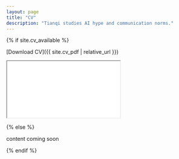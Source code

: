 ```yaml
---
layout: page
title: "CV"
description: "Tianqi studies AI hype and communication norms."
---
```


<div class="cv-page" markdown="1">
{% if site.cv_available %}

[Download CV]({{ site.cv_pdf | relative_url }})

<div class="cv-container desktop-only">
  <iframe src="{{ site.cv_pdf | relative_url }}#page=1&zoom=page-fit" title="Tianqi Kou CV" loading="lazy"></iframe>
  </div>

<div class="cv-container mobile-only">
  <canvas id="cv-canvas" aria-label="CV preview page 1"></canvas>
</div>

<!-- Load PDF.js from CDN for mobile canvas rendering; if it fails we'll fall back to an iframe -->
<script src="https://cdnjs.cloudflare.com/ajax/libs/pdf.js/2.16.105/pdf.min.js" integrity="sha512-4VvZg0I2jm7pnFKbH9ZsNGyYmpm0Xr3m3u3lCPZ3H1b9o6z1CNPuX6sF1ahKN6M3WJrQrsXO1HQa7h7oZ7q3/Q==" crossorigin="anonymous" referrerpolicy="no-referrer"></script>
<script>
  (function() {
    const pdfUrl = '{{ site.cv_pdf | absolute_url | uri_escape }}';
    const canvas = document.getElementById('cv-canvas');
    const getAvailableHeight = () => {
      const container = canvas ? canvas.parentElement : null;
      if (!container) return window.innerHeight;
      const rect = container.getBoundingClientRect();
      // Prefer visualViewport height on mobile browsers to account for dynamic toolbars
      const viewportH = (window.visualViewport && window.visualViewport.height) || window.innerHeight || document.documentElement.clientHeight || 600;
      // leave a small margin below the preview
      return Math.max(200, viewportH - rect.top - 16);
    };

    const mountFallbackIframe = () => {
      if (!canvas) return;
      const container = canvas.parentElement;
      if (!container) return;
      container.innerHTML = '';
      const iframe = document.createElement('iframe');
      iframe.src = pdfUrl + '#page=1';
      iframe.title = 'Tianqi Kou CV';
      iframe.loading = 'lazy';
      iframe.style.width = '100%';
      // Size the iframe to the letter aspect ratio so one whole page fits
      const containerWidth = container.clientWidth || window.innerWidth;
      const aspectHeight = containerWidth * (11 / 8.5);
      const desiredHeight = Math.min(getAvailableHeight(), aspectHeight);
      iframe.style.height = Math.ceil(desiredHeight) + 'px';
      iframe.style.aspectRatio = '8.5 / 11';
      iframe.style.maxHeight = Math.ceil(getAvailableHeight()) + 'px';
      iframe.style.border = 'none';
      container.appendChild(iframe);
    };

    if (!canvas) return;
    const ensurePdfJsThen = (cb) => {
      if (window['pdfjsLib']) { cb(); return; }
      const start = Date.now();
      const maxWaitMs = 10000; // wait longer on mobile networks before falling back
      const interval = setInterval(() => {
        if (window['pdfjsLib']) { clearInterval(interval); cb(); }
        else if (Date.now() - start > maxWaitMs) { clearInterval(interval); mountFallbackIframe(); }
      }, 50);
      window.addEventListener('load', () => {
        if (window['pdfjsLib']) { clearInterval(interval); cb(); }
      });
    };

    const setupWorker = () => {
      try {
        pdfjsLib.GlobalWorkerOptions.workerSrc = 'https://cdnjs.cloudflare.com/ajax/libs/pdf.js/2.16.105/pdf.worker.min.js';
      } catch (e) { /* no-op if pdfjsLib missing */ }
    };

    const renderPage = async () => {
      try {
        const containerEl = canvas.parentElement;
        const containerWidth = containerEl.clientWidth;
        const maxHeight = getAvailableHeight();
        const pdf = await pdfjsLib.getDocument(pdfUrl).promise;
        const page = await pdf.getPage(1);
        const viewport = page.getViewport({ scale: 1 });
        // Fit-to-screen: respect both width and available height
        const scaleW = containerWidth / viewport.width;
        const scaleH = maxHeight / viewport.height;
        const scale = Math.min(scaleW, scaleH);
        const scaled = page.getViewport({ scale });
        const context = canvas.getContext('2d');
        // Render at device pixel ratio to avoid blurry text and layout mismatch on iOS
        const dpr = window.devicePixelRatio || 1;
        canvas.style.width = Math.floor(scaled.width) + 'px';
        canvas.style.height = Math.floor(scaled.height) + 'px';
        canvas.width = Math.floor(scaled.width * dpr);
        canvas.height = Math.floor(scaled.height * dpr);
        // Ensure container height matches the rendered page to avoid internal scrollbars
        containerEl.style.height = Math.floor(scaled.height) + 'px';
        containerEl.style.maxWidth = '100%';
        await page.render({ canvasContext: context, viewport: scaled, transform: dpr !== 1 ? [dpr, 0, 0, dpr, 0, 0] : null }).promise;
      } catch (e) {
        console.error('Failed to render CV preview', e);
        // Fallback to iframe if rendering fails for any reason
        mountFallbackIframe();
      }
    };

    // Render once PDF.js is ready and on resize/orientation changes
    const kickOff = () => { setupWorker(); renderPage(); };
    if (document.readyState === 'complete' || document.readyState === 'interactive') {
      ensurePdfJsThen(kickOff);
    } else {
      document.addEventListener('DOMContentLoaded', () => ensurePdfJsThen(kickOff));
    }
    window.addEventListener('resize', () => { requestAnimationFrame(renderPage); });
    window.addEventListener('orientationchange', () => { setTimeout(renderPage, 150); });
  })();
</script>

{% else %}

content coming soon

{% endif %}
</div>


